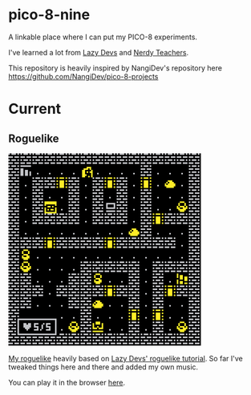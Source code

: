# pico-8-nine
A linkable place where I can put my PICO-8 experiments.

I've learned a lot from [Lazy Devs](https://www.youtube.com/c/LazyDevs) and [Nerdy Teachers](https://nerdyteachers.com/).

This repository is heavily inspired by NangiDev's repository here https://github.com/NangiDev/pico-8-projects

# Current

## Roguelike

![./gifs/ytrogelike.gif](./gifs/ytroguelike.gif?raw=true "Roguelike")

[My roguelike](./carts/ytroguelike.p8) heavily based on [Lazy Devs' roguelike tutorial](https://youtube.com/playlist?list=PLea8cjCua_P3LL7J1Q9b6PJua0A-96uUS). So far I've tweaked things here and there and added my own music.

You can play it in the browser [here](https://regbl.github.io/pico-8-nine/web-app/ytroguelike.html).